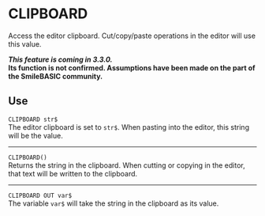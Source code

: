 # CLIPBOARD #
Access the editor clipboard. Cut/copy/paste operations
in the editor will use this value.

***This feature is coming in 3.3.0.*  
Its function is not confirmed.
Assumptions have been made on the part of the SmileBASIC community.**

## Use ##
`CLIPBOARD str$`  
The editor clipboard is set to `str$`.
When pasting into the editor, this string will be the value.
- - -
`CLIPBOARD()`  
Returns the string in the clipboard.
When cutting or copying in the editor, that text will be
written to the clipboard.
- - -
`CLIPBOARD OUT var$`  
The variable `var$` will take the string in the clipboard as its value.
